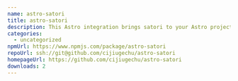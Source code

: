 ```yaml
---
name: astro-satori
title: astro-satori
description: This Astro integration brings satori to your Astro project.
categories:
  - uncategorized
npmUrl: https://www.npmjs.com/package/astro-satori
repoUrl: ssh://git@github.com/cijiugechu/astro-satori
homepageUrl: https://github.com/cijiugechu/astro-satori
downloads: 2
---
```

